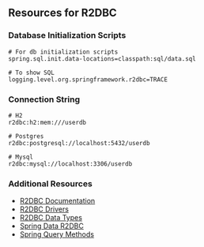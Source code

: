 ## Resources for R2DBC

### Database Initialization Scripts

```properties
# For db initialization scripts
spring.sql.init.data-locations=classpath:sql/data.sql

# To show SQL
logging.level.org.springframework.r2dbc=TRACE
```

### Connection String

```properties
# H2
r2dbc:h2:mem:///userdb

# Postgres
r2dbc:postgresql://localhost:5432/userdb

# Mysql
r2dbc:mysql://localhost:3306/userdb
```

### Additional Resources

- [R2DBC Documentation](https://r2dbc.io/spec/1.0.0.RELEASE/spec/html/)
- [R2DBC Drivers](https://r2dbc.io/drivers/)
- [R2DBC Data Types](https://r2dbc.io/spec/1.0.0.RELEASE/spec/html/#datatypes)
- [Spring Data R2DBC](https://docs.spring.io/spring-data/relational/reference/r2dbc.html)
- [Spring Query Methods](https://docs.spring.io/spring-data/relational/reference/r2dbc/query-methods.html)
